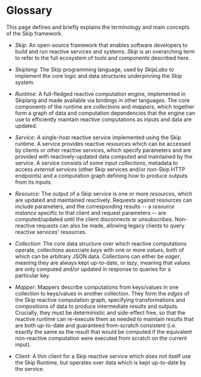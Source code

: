 # Glossary

This page defines and briefly explains the terminology and main concepts of the Skip framework.

* _Skip_: An open-source framework that enables software developers to build and run reactive services and systems.
  *Skip* is an overarching term to refer to the full ecosystem of tools and components described here.

* _Skiplang_: The Skip programming language, used by _SkipLabs_ to implement the core logic and data structures underpinning the *Skip* system.

* _Runtime_: A full-fledged reactive computation engine, implemented in Skiplang and made available via bindings in other languages.
The core components of the runtime are *collections* and *mappers*, which together form a graph of data and computation dependencies that the engine can use to efficiently maintain reactive computations as inputs and data are updated.

* _Service_: A single-host reactive service implemented using the Skip runtime.
A service provides reactive *resources* which can be accessed by clients or other reactive services, which specify parameters and are provided with reactively-updated data computed and maintained by the service.
A service consists of some *input collections*, metadata to access *external services* (other Skip services and/or non-Skip HTTP endpoints) and a computation graph defining how to produce outputs from its inputs.

* _Resource_: The output of a Skip service is one or more *resources*, which are updated and maintained reactively.
Requests against resources can include parameters, and the corresponding results -- a *resource instance* specific to that client and request parameters -- are computed/updated until the client disconnects or unsubscribes.
Non-reactive requests can also be made, allowing legacy clients to query reactive services' resources.

* _Collection_: The core data structure over which reactive computations operate, collections associate *keys* with one or more *values*, both of which can be arbitrary JSON data.
Collections can either be *eager*, meaning they are always kept up-to-date, or *lazy*, meaning that values are only computed and/or updated in response to queries for a particular key.

* _Mapper_: Mappers describe computations from keys/values in one collection to keys/values in another collection.
They form the _edges_ of the Skip reactive computation graph, specifying transformations and compositions of data to produce intermediate results and outputs.
Crucially, they must be deterministic and side-effect free, so that the reactive runtime can re-execute them as needed to maintain results that are both up-to-date and guaranteed from-scratch consistent
(i.e. exactly the same as the result that would be computed if the equivalent non-reactive computation were executed from scratch on the current input).

* _Client_: A thin client for a Skip reactive service which does not itself use the Skip Runtime, but operates over data which is kept up-to-date by the service.
